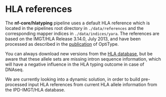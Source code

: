 # HLA references

The **nf-core/hlatyping** pipeline uses a default HLA reference which is located in the pipelines root directory in `./data/references` and the corresponding mapper indices in `./data/indices/yara`. The references are based on the IMGT/HLA Release 3.14.0, July 2013, and have been processed as described in the [publication](https://doi.org/10.1093/bioinformatics/btu548) of OptiType. 

You can always download new versions from the [HLA database](https://www.ebi.ac.uk/ipd/imgt/hla/docs/release.html), but 
be aware that these allele sets are missing intron sequence information, which will have a negative influence in the HLA typing outcome in case of DNAseq. 
 
 We are currently looking into a dynamic solution, in order to build pre-processed input HLA references from current HLA allele information from the IPD-IMGT/HLA database.
